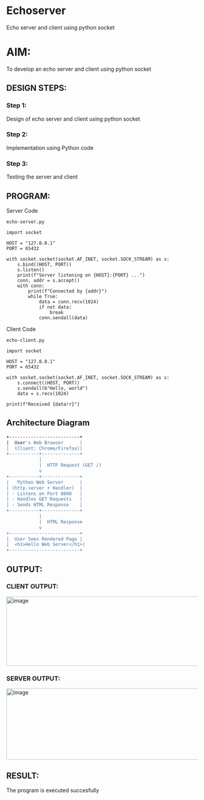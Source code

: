 # Echoserver
Echo server and client using python socket
# AIM:

To develop an echo server and client using python socket

## DESIGN STEPS:

### Step 1:

Design of echo server and client using python socket

### Step 2:

Implementation using Python code

### Step 3:

Testing the server and client 


## PROGRAM:

Server Code
```
echo-server.py

import socket

HOST = "127.0.0.1"  
PORT = 65432       

with socket.socket(socket.AF_INET, socket.SOCK_STREAM) as s:
    s.bind((HOST, PORT))      
    s.listen()                
    print(f"Server listening on {HOST}:{PORT} ...")
    conn, addr = s.accept()   
    with conn:
        print(f"Connected by {addr}")
        while True:
            data = conn.recv(1024)  
            if not data:        
                break
            conn.sendall(data)      
```
Client Code
```
echo-client.py

import socket

HOST = "127.0.0.1"  
PORT = 65432

with socket.socket(socket.AF_INET, socket.SOCK_STREAM) as s:
    s.connect((HOST, PORT))         
    s.sendall(b"Hello, world")      
    data = s.recv(1024)            

print(f"Received {data!r}")

```
##  Architecture Diagram

```bash
+--------------------------+
|  User's Web Browser      |
|  (Client: Chrome/Firefox)|
+-----------+--------------+
            |
            |  HTTP Request (GET /)
            v
+-----------+--------------+
|   Python Web Server      |
| (http.server + Handler)  |
| - Listens on Port 8000   |
| - Handles GET Requests   |
| - Sends HTML Response    |
+-----------+--------------+
            |
            |  HTML Response
            v
+--------------------------+
|  User Sees Rendered Page |
|  <h1>Hello Web Server</h1>|
+--------------------------+
```


## OUTPUT:
### CLIENT OUTPUT:
<img width="802" height="182" alt="image" src="https://github.com/user-attachments/assets/7163cfb2-9281-47b4-98a0-d45f16c0a0fe" />

### SERVER OUTPUT:
<img width="802" height="187" alt="image" src="https://github.com/user-attachments/assets/ae40d726-5f82-42f4-8f4d-b7c86b7a15d2" />

## RESULT:
The program is executed succesfully

